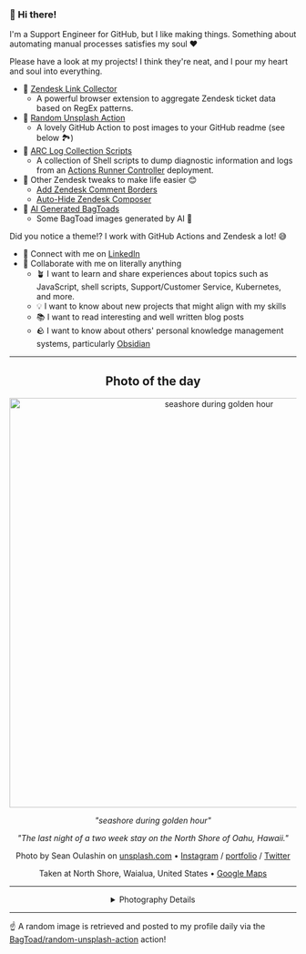 ### 👋 Hi there!

I'm a Support Engineer for GitHub, but I like making things. Something about automating manual processes satisfies my soul ❤️

Please have a look at my projects! I think they're neat, and I pour my heart and soul into everything.

- 🔗 [Zendesk Link Collector](https://github.com/BagToad/Zendesk-Link-Collector) 
  - A powerful browser extension to aggregate Zendesk ticket data based on RegEx patterns.
- 🌊 [Random Unsplash Action](https://github.com/BagToad/random-unsplash-action)
  - A lovely GitHub Action to post images to your GitHub readme (see below 🏞️)
- 🏃 [ARC Log Collection Scripts](https://github.com/BagToad/arc-log-collection-scripts)
  - A collection of Shell scripts to dump diagnostic information and logs from an [Actions Runner Controller](https://github.com/actions/actions-runner-controller) deployment.
- 🧘 Other Zendesk tweaks to make life easier 😊
  - [Add Zendesk Comment Borders](https://github.com/BagToad/add-zendesk-comment-borders)
  - [Auto-Hide Zendesk Composer](https://github.com/BagToad/Auto-Hide-Zendesk-Composer)
- 🐸 [AI Generated BagToads](https://github.com/BagToad/bagtoads)
  - Some BagToad images generated by AI 🐸

Did you notice a theme!? I work with GitHub Actions and Zendesk a lot! 😅

- 🔗 Connect with me on [LinkedIn](https://www.linkedin.com/in/kynan-ware/)
- 🤝 Collaborate with me on literally anything
  - 🪴 I want to learn and share experiences about topics such as JavaScript, shell scripts, Support/Customer Service, Kubernetes, and more.
  - 💡 I want to know about new projects that might align with my skills
  - 📚 I want to read interesting and well written blog posts
  - 🪨 I want to know about others' personal knowledge management systems, particularly [Obsidian](https://obsidian.md/)

----
<div align="center">

## Photo of the day
  
  <a href="https://unsplash.com/photos/seashore-during-golden-hour-KMn4VEeEPR8"><img width="720" src="https://images.unsplash.com/photo-1507525428034-b723cf961d3e?crop=entropy&cs=tinysrgb&fit=max&fm=jpg&ixid=M3w1NTI0NDl8MHwxfHJhbmRvbXx8fHx8fHx8fDE3MTg3NzY4Mjh8&ixlib=rb-4.0.3&q=80&w=1080" alt="seashore during golden hour"></a>
  
  <em>"seashore during golden hour"</em>
  
  <em>"The last night of a two week stay on the North Shore of Oahu, Hawaii."</em>

  Photo by Sean Oulashin on [unsplash.com](https://unsplash.com/) • [Instagram](https://instagram.com/notseano) / [portfolio](http://www.seanoulashin.com) / [Twitter](https://twitter.com/notseano)
  
  Taken at North Shore, Waialua, United States • [Google Maps](https://www.google.com/maps/search/?api=1&query=21.5616575,-158.0715983)
  
  ---
  
<details>
<summary>Photography Details</summary>
  
| Parameter     | Value |
| ------------- | ----- |
| Camera Model  | Canon EOS REBEL T3i |
| Exposure Time | 1/250 |
| Aperture      | 4.5 |
| Focal Length  | 10.0 |
| ISO           | 200 |
| Location      | North Shore, Waialua, United States (United States) |
| Coordinates   | Latitude 21.5616575, Longitude -158.0715983 |

### Map

```geojson
        {
            "type": "FeatureCollection",
            "features": [
                {
                    "type": "Feature",
                    "properties": {},
                    "geometry": {
                        "coordinates": [
                            -158.0715983,
                            21.5616575
                        ],
                        "type": "Point"
                    },
                    "id": 1
                },
                {
                    "type": "Feature",
                    "properties": {},
                    "geometry": {
                        "coordinates": [
                            [
                                -157.7715983,
                                21.8616575
                            ],
                            [
                                -157.7715983,
                                21.2616575
                            ],
                            [
                                -158.37159830000002,
                                21.2616575
                            ],
                            [
                                -158.37159830000002,
                                21.8616575
                            ],
                            [
                                -157.7715983,
                                21.8616575
                            ]
                        ],
                        "type": "LineString"
                    }
                }
            ]
        }
```

</details>

</div>

----

☝️ A random image is retrieved and posted to my profile daily via the [BagToad/random-unsplash-action](https://github.com/BagToad/random-unsplash-action) action!
